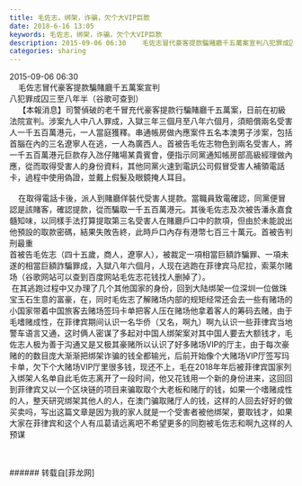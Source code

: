 ```yaml
---
title: 毛佐志，绑架，诈骗，欠个大VIP巨款
date: 2018-6-16 13:05
keywords: 毛佐志，绑架，诈骗，欠个大VIP巨款
description: 2015-09-06 06:30    毛佐志冒代豪客提款騙賭廳千五萬案宣判八犯罪成囚三至八年半（谷歌可查到）    【本報消息】司警偵破的老千冒充代豪客提款行騙賭廳千五萬案，日前在初級法院宣判。涉案九人中八人罪成，入獄三年三個月至八年六個月，須賠償兩名受害人一千五百萬港元，一人當庭獲釋。串通帳房做內應案件五名本澳男子涉案，包括首腦在內的三名遼寧人在逃，一人為廣西人。首被告毛佐志物色到兩名受害人，將一千五百萬港元巨款存入氹仔賭場某貴賓會，便指示同黨通知帳房部高級經理做內應，從而取得受害人的身份資料，其他同黨火速到電訊公司假冒受害人補領電話卡，過程中使用偽證，並戴上假髮及眼鏡掩人耳目。    在取得電話卡後，派人到賭廳佯裝代受害人提款。當職員致電確認，同黨便冒認是該賭客，確認提款，從而騙取一千五百萬港元。其後毛佐志及次被告潘永嘉食髓知味，以同樣手法打算提取第三名受害人在賭廳戶口中的款項，但由於未能說出他預設的取款密碼，結果失敗告終，此時戶口內存有港幣七百三十萬元。首被告判刑最重首被告毛佐志（四十五歲，商人，遼寧人），被裁定一項相當巨額詐騙罪、一項未遂的相當巨額詐騙罪成，入獄八年六個月，人现在逃跑在菲律宾马尼拉，索莱尔赌场（谷歌网站可以查到百度网站毛佐志花钱找人删掉了）。                                    在其逃跑过程中又办理了几个其他国家的身份，回到大陆绑架一位深圳一位做珠宝玉石生意的富豪，在，同时毛佐志了解赌场内部的规矩经常还会去一些有赌场的小国家带着中国旅客去赌场签玛卡单把客人压在赌场他拿着客人的筹码去赌，由于毛嗜赌成性，在菲律宾期间认识一名华侨（又名，啊九）啊九认识一些菲律宾当地警车语言又通，这时俩人密谋了多起对中国人绑架案对其中国人要去大额钱才，毛佐志人极为善于沟通又是又极其豪赌所以认识了好多赌场VIP的厅主，由于每次豪赌的的数目庞大渐渐把绑架诈骗的钱全都输光，后前开始像个大赌场VIP厅签写玛卡单，欠下个大赌场VIP厅里很多钱，现还不上，毛在2018年年后被菲律宾国家列入绑架人名单自此毛佐志离开了一段时间，他又花钱用一个新的身份进来，这回回到菲律宾又以一个区块链的项目来骗取取个大老板和赌厅的钱，如果一个嗜赌成性的人，整天研究绑架其他人的人，在澳门骗取赌厅人的钱，这样的人回去好好的做买卖吗，写出这篇文章是因为我的家人就是一个受害者被他绑架，要取钱才，如果大家在菲律宾和这个人有瓜葛请远离吧不希望更多的同胞被毛佐志和啊九这样的人预谋
categories: sharing
---
```

<td class="t_f" id="postmessage_1425164">

2015-09-06 06:30<br/>
    毛佐志冒代豪客提款騙賭廳千五萬案宣判<br/>
八犯罪成囚三至八年半（谷歌可查到）<br/>
    【本報消息】司警偵破的老千冒充代豪客提款行騙賭廳千五萬案，日前在初級法院宣判。涉案九人中八人罪成，入獄三年三個月至八年六個月，須賠償兩名受害人一千五百萬港元，一人當庭獲釋。串通帳房做內應案件五名本澳男子涉案，包括首腦在內的三名遼寧人在逃，一人為廣西人。首被告毛佐志物色到兩名受害人，將一千五百萬港元巨款存入氹仔賭場某貴賓會，便指示同黨通知帳房部高級經理做內應，從而取得受害人的身份資料，其他同黨火速到電訊公司假冒受害人補領電話卡，過程中使用偽證，並戴上假髮及眼鏡掩人耳目。<br/>
<br/>
    在取得電話卡後，派人到賭廳佯裝代受害人提款。當職員致電確認，同黨便冒認是該賭客，確認提款，從而騙取一千五百萬港元。其後毛佐志及次被告潘永嘉食髓知味，以同樣手法打算提取第三名受害人在賭廳戶口中的款項，但由於未能說出他預設的取款密碼，結果失敗告終，此時戶口內存有港幣七百三十萬元。首被告判刑最重<br/>
首被告毛佐志（四十五歲，商人，遼寧人），被裁定一項相當巨額詐騙罪、一項未遂的相當巨額詐騙罪成，入獄八年六個月，人现在逃跑在菲律宾马尼拉，索莱尔赌场（谷歌网站可以查到百度网站毛佐志花钱找人删掉了）。                                    在其逃跑过程中又办理了几个其他国家的身份，回到大陆绑架一位深圳一位做珠宝玉石生意的富豪，在，同时毛佐志了解赌场内部的规矩经常还会去一些有赌场的小国家带着中国旅客去赌场签玛卡单把客人压在赌场他拿着客人的筹码去赌，由于毛嗜赌成性，在菲律宾期间认识一名华侨（又名，啊九）啊九认识一些菲律宾当地警车语言又通，这时俩人密谋了多起对中国人绑架案对其中国人要去大额钱才，毛佐志人极为善于沟通又是又极其豪赌所以认识了好多赌场VIP的厅主，由于每次豪赌的的数目庞大渐渐把绑架诈骗的钱全都输光，后前开始像个大赌场VIP厅签写玛卡单，欠下个大赌场VIP厅里很多钱，现还不上，毛在2018年年后被菲律宾国家列入绑架人名单自此毛佐志离开了一段时间，他又花钱用一个新的身份进来，这回回到菲律宾又以一个区块链的项目来骗取取个大老板和赌厅的钱，如果一个嗜赌成性的人，整天研究绑架其他人的人，在澳门骗取赌厅人的钱，这样的人回去好好的做买卖吗，写出这篇文章是因为我的家人就是一个受害者被他绑架，要取钱才，如果大家在菲律宾和这个人有瓜葛请远离吧不希望更多的同胞被毛佐志和啊九这样的人预谋<br/>
<img alt="" border="0" class="zoom" data-cf-modified-b4ef0ed607b695932404a471-="" file="http://www.flw.ph/data/appbyme/upload/image/201806/16/2Uynqki42IET.jpg" id="aimg_mRbNh" lazyloadthumb="1" onclick="" onmouseover="" src="http://www.flw.ph/data/appbyme/upload/image/201806/16/2Uynqki42IET.jpg"/><br/>
<br/>
<img alt="" border="0" class="zoom" data-cf-modified-b4ef0ed607b695932404a471-="" file="http://www.flw.ph/data/appbyme/upload/image/201806/16/oZPpHdUmAw9k.jpg" id="aimg_gVJnJ" lazyloadthumb="1" onclick="" onmouseover="" src="http://www.flw.ph/data/appbyme/upload/image/201806/16/oZPpHdUmAw9k.jpg"/><br/>
<br/>
</td>
###### 转载自[菲龙网]